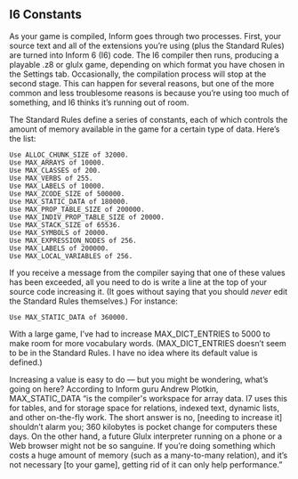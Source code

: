 ## I6 Constants

As your game is compiled, Inform goes through two processes. First, your source text and all of the extensions you’re using (plus the Standard Rules) are turned into Inform 6 (I6) code. The I6 compiler then runs, producing a playable .z8 or glulx game, depending on which format you have chosen in the Settings tab. Occasionally, the compilation process will stop at the second stage. This can happen for several reasons, but one of the more common and less troublesome reasons is because you’re using too much of something, and I6 thinks it’s running out of room.

The Standard Rules define a series of constants, each of which controls the amount of memory available in the game for a certain type of data. Here’s the list:

```inform7
Use ALLOC_CHUNK_SIZE of 32000.
Use MAX_ARRAYS of 10000.
Use MAX_CLASSES of 200.
Use MAX_VERBS of 255.
Use MAX_LABELS of 10000.
Use MAX_ZCODE_SIZE of 500000.
Use MAX_STATIC_DATA of 180000.
Use MAX_PROP_TABLE_SIZE of 200000.
Use MAX_INDIV_PROP_TABLE_SIZE of 20000.
Use MAX_STACK_SIZE of 65536.
Use MAX_SYMBOLS of 20000.
Use MAX_EXPRESSION_NODES of 256.
Use MAX_LABELS of 200000.
Use MAX_LOCAL_VARIABLES of 256.
```

If you receive a message from the compiler saying that one of these values has been exceeded, all you need to do is write a line at the top of your source code increasing it. (It goes without saying that you should _never_ edit the Standard Rules themselves.) For instance:

```inform7
Use MAX_STATIC_DATA of 360000.
```

With a large game, I’ve had to increase MAX_DICT_ENTRIES to 5000 to make room for more vocabulary words. (MAX_DICT_ENTRIES doesn’t seem to be in the Standard Rules. I have no idea where its default value is defined.)

Increasing a value is easy to do — but you might be wondering, what’s going on here? According to Inform guru Andrew Plotkin, MAX_STATIC_DATA “is the compiler's workspace for array data. I7 uses this for tables, and for storage space for relations, indexed text, dynamic lists, and other on-the-fly work. The short answer is no, [needing to increase it] shouldn’t alarm you; 360 kilobytes is pocket change for computers these days. On the other hand, a future Glulx interpreter running on a phone or a Web browser might not be so sanguine. If you’re doing something which costs a huge amount of memory (such as a many-to-many relation), and it’s not necessary [to your game], getting rid of it can only help performance.”
